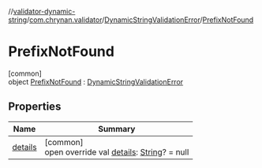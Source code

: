//[validator-dynamic-string](../../../../index.md)/[com.chrynan.validator](../../index.md)/[DynamicStringValidationError](../index.md)/[PrefixNotFound](index.md)

# PrefixNotFound

[common]\
object [PrefixNotFound](index.md) : [DynamicStringValidationError](../index.md)

## Properties

| Name | Summary |
|---|---|
| [details](../details.md) | [common]<br>open override val [details](../details.md): [String](https://kotlinlang.org/api/latest/jvm/stdlib/kotlin/-string/index.html)? = null |
